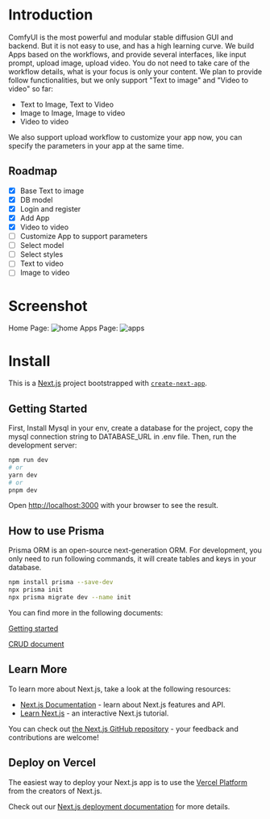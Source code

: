 # Introduction

ComfyUI is the most powerful and modular stable diffusion GUI and backend. But it is not easy to use, and has a high learning curve. We build Apps 
based on the workflows, and provide several interfaces, like input prompt, upload image, upload video. You do not need 
to take care of the workflow details, what is your focus is only your content. We plan to 
provide follow functionalities, but we only support "Text to image" and "Video to video" so far:

- Text to Image, Text to Video
- Image to Image, Image to video
- Video to video

We also support upload workflow to customize your app now, you can specify the parameters in your app at the same time.

## Roadmap

- [x] Base Text to image
- [x] DB model
- [x] Login and register
- [x] Add App
- [x] Video to video
- [ ] Customize App to support parameters
- [ ] Select model
- [ ] Select styles
- [ ] Text to video
- [ ] Image to video

# Screenshot
Home Page:
![home](https://github.com/huanyingtianhe/EasyComfyUI/assets/5997003/aa4ec2a8-bd96-44d9-8819-c2f7b3337454)
Apps Page:
![apps](https://github.com/huanyingtianhe/EasyComfyUI/assets/5997003/37bc33e9-96fb-436d-9c2f-da10fef03cb1)

# Install
This is a [Next.js](https://nextjs.org/) project bootstrapped with [`create-next-app`](https://github.com/vercel/next.js/tree/canary/packages/create-next-app).

## Getting Started
First, Install Mysql in your env, create a database for the project, copy the mysql connection string to DATABASE_URL in .env file.
Then, run the development server:

```bash
npm run dev
# or
yarn dev
# or
pnpm dev
```

Open [http://localhost:3000](http://localhost:3000) with your browser to see the result.

## How to use Prisma
Prisma ORM is an open-source next-generation ORM. For development, you only need to run following commands, it will create tables and keys in your database.

```bash
npm install prisma --save-dev
npx prisma init
npx prisma migrate dev --name init
```

You can find more in the following documents:

[Getting started](https://www.prisma.io/docs/getting-started/setup-prisma/start-from-scratch/relational-databases-node-mysql)

[CRUD document](https://www.prisma.io/docs/orm/prisma-client/queries/crud#read)

## Learn More

To learn more about Next.js, take a look at the following resources:

- [Next.js Documentation](https://nextjs.org/docs) - learn about Next.js features and API.
- [Learn Next.js](https://nextjs.org/learn) - an interactive Next.js tutorial.

You can check out [the Next.js GitHub repository](https://github.com/vercel/next.js/) - your feedback and contributions are welcome!

## Deploy on Vercel

The easiest way to deploy your Next.js app is to use the [Vercel Platform](https://vercel.com/new?utm_medium=default-template&filter=next.js&utm_source=create-next-app&utm_campaign=create-next-app-readme) from the creators of Next.js.

Check out our [Next.js deployment documentation](https://nextjs.org/docs/deployment) for more details.
